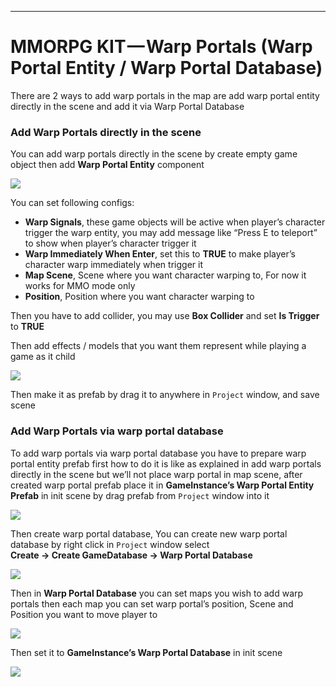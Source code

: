 * * *

MMORPG KIT — **Warp Portals (Warp Portal Entity / Warp Portal Database)**
=========================================================================

There are 2 ways to add warp portals in the map are add warp portal entity directly in the scene and add it via Warp Portal Database

### Add Warp Portals directly in the scene

You can add warp portals directly in the scene by create empty game object then add **Warp Portal Entity** component

![](https://cdn-images-1.medium.com/max/1600/0*UQ8_m3hIqgvqioRc)

You can set following configs:

*   **Warp Signals**, these game objects will be active when player’s character trigger the warp entity, you may add message like “Press E to teleport” to show when player’s character trigger it
*   **Warp Immediately When Enter**, set this to **TRUE** to make player’s character warp immediately when trigger it
*   **Map Scene**, Scene where you want character warping to, For now it works for MMO mode only
*   **Position**, Position where you want character warping to

Then you have to add collider, you may use **Box Collider** and set **Is Trigger** to **TRUE**

Then add effects / models that you want them represent while playing a game as it child

![](https://cdn-images-1.medium.com/max/1600/0*_Zcm7U1zx9jOvG2F)

Then make it as prefab by drag it to anywhere in `Project` window, and save scene

### Add Warp Portals via warp portal database

To add warp portals via warp portal database you have to prepare warp portal entity prefab first how to do it is like as explained in add warp portals directly in the scene but we’ll not place warp portal in map scene, after created warp portal prefab place it in **GameInstance’s Warp Portal Entity Prefab** in init scene by drag prefab from `Project` window into it

![](https://cdn-images-1.medium.com/max/1600/0*HMqCgnzcZw6HF7s1)

Then create warp portal database, You can create new warp portal database by right click in `Project` window select   
**Create -> Create GameDatabase -> Warp Portal Database**

![](https://cdn-images-1.medium.com/max/1600/0*XeFabQaQX17uzR2f)

Then in **Warp Portal Database** you can set maps you wish to add warp portals then each map you can set warp portal’s position, Scene and Position you want to move player to

![](https://cdn-images-1.medium.com/max/1600/0*fe2FjAUUdF_Kd-ry)

Then set it to **GameInstance’s Warp Portal Database** in init scene

![](https://cdn-images-1.medium.com/max/1600/0*buKq-nPJKwQEOC9t)